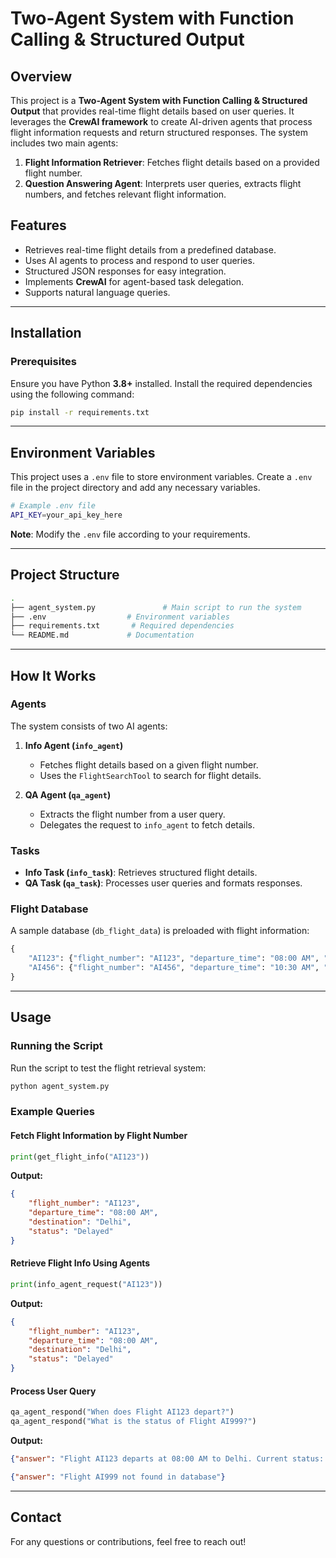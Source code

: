 # Two-Agent System with Function Calling & Structured Output 

## Overview
This project is a **Two-Agent System with Function Calling & Structured Output** that provides real-time flight details based on user queries. It leverages the **CrewAI framework** to create AI-driven agents that process flight information requests and return structured responses. The system includes two main agents:

1. **Flight Information Retriever**: Fetches flight details based on a provided flight number.
2. **Question Answering Agent**: Interprets user queries, extracts flight numbers, and fetches relevant flight information.

## Features
- Retrieves real-time flight details from a predefined database.
- Uses AI agents to process and respond to user queries.
- Structured JSON responses for easy integration.
- Implements **CrewAI** for agent-based task delegation.
- Supports natural language queries.

---

## Installation
### Prerequisites
Ensure you have Python **3.8+** installed. Install the required dependencies using the following command:

```sh
pip install -r requirements.txt
```

---

## Environment Variables
This project uses a `.env` file to store environment variables. Create a `.env` file in the project directory and add any necessary variables.

```sh
# Example .env file
API_KEY=your_api_key_here
```

**Note**: Modify the `.env` file according to your requirements.

---

## Project Structure
```sh
.
├── agent_system.py               # Main script to run the system
├── .env                  # Environment variables
├── requirements.txt       # Required dependencies
└── README.md             # Documentation
```

---

## How It Works
### Agents
The system consists of two AI agents:

1. **Info Agent (`info_agent`)**
   - Fetches flight details based on a given flight number.
   - Uses the `FlightSearchTool` to search for flight details.

2. **QA Agent (`qa_agent`)**
   - Extracts the flight number from a user query.
   - Delegates the request to `info_agent` to fetch details.

### Tasks
- **Info Task (`info_task`)**: Retrieves structured flight details.
- **QA Task (`qa_task`)**: Processes user queries and formats responses.

### Flight Database
A sample database (`db_flight_data`) is preloaded with flight information:

```python
{
    "AI123": {"flight_number": "AI123", "departure_time": "08:00 AM", "destination": "Delhi", "status": "Delayed"},
    "AI456": {"flight_number": "AI456", "departure_time": "10:30 AM", "destination": "Kolkata", "status": "On Time"}
}
```

---

## Usage
### Running the Script
Run the script to test the flight retrieval system:

```sh
python agent_system.py
```

### Example Queries
#### Fetch Flight Information by Flight Number
```python
print(get_flight_info("AI123"))
```
**Output:**
```json
{
    "flight_number": "AI123",
    "departure_time": "08:00 AM",
    "destination": "Delhi",
    "status": "Delayed"
}
```

#### Retrieve Flight Info Using Agents
```python
print(info_agent_request("AI123"))
```
**Output:**
```json
{
    "flight_number": "AI123",
    "departure_time": "08:00 AM",
    "destination": "Delhi",
    "status": "Delayed"
}
```

#### Process User Query
```python
qa_agent_respond("When does Flight AI123 depart?")
qa_agent_respond("What is the status of Flight AI999?")
```
**Output:**
```json
{"answer": "Flight AI123 departs at 08:00 AM to Delhi. Current status: Delayed."}
```
```json
{"answer": "Flight AI999 not found in database"}
```


---

## Contact
For any questions or contributions, feel free to reach out!

